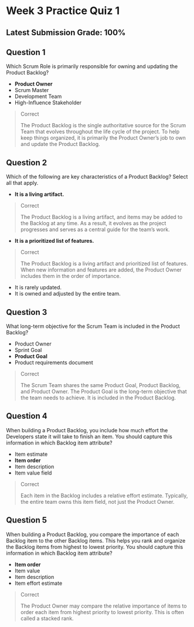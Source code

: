 # Week 3 Practice Quiz 1
## Latest Submission Grade: 100%

## Question 1
Which Scrum Role is primarily responsible for owning and updating the Product Backlog?
* **Product Owner**
* Scrum Master
* Development Team
* High-Influence Stakeholder
> Correct
> 
> The Product Backlog is the single authoritative source for the Scrum Team that evolves throughout the life cycle of the project. To help keep things organized, it is primarily the Product Owner’s job to own and update the Product Backlog.

## Question 2
Which of the following are key characteristics of a Product Backlog? Select all that apply.
* **It is a living artifact.**
> Correct
> 
> The Product Backlog is a living artifact, and items may be added to the Backlog at any time. As a result, it evolves as the project progresses and serves as a central guide for the team’s work.
* **It is a prioritized list of features.**
> Correct
> 
> The Product Backlog is a living artifact and prioritized list of features. When new information and features are added, the Product Owner includes them in the order of importance.
* It is rarely updated.
* It is owned and adjusted by the entire team.

## Question 3
What long-term objective for the Scrum Team is included in the Product Backlog? 
* Product Owner
* Sprint Goal
* **Product Goal**
* Product requirements document
> Correct
>
> The Scrum Team shares the same Product Goal, Product Backlog, and Product Owner. The Product Goal is the long-term objective that the team needs to achieve. It is included in the Product Backlog.

## Question 4
When building a Product Backlog, you include how much effort the Developers state it will take to finish an item. You should capture this information in which Backlog item attribute?
* Item estimate
* **Item order**
* Item description 
* Item value field
> Correct
> 
> Each item in the Backlog includes a relative effort estimate. Typically, the entire team owns this item field, not just the Product Owner.

## Question 5
When building a Product Backlog, you compare the importance of each Backlog item to the other Backlog items. This helps you rank and organize the Backlog items from highest to lowest priority. You should capture this information in which Backlog item attribute? 
* **Item order**
* Item value
* Item description
* Item effort estimate
> Correct
> 
> The Product Owner may compare the relative importance of items to order each item from highest priority to lowest priority. This is often called a stacked rank.
